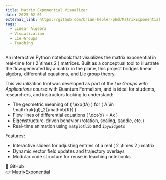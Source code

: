 ```yaml
---
title: Matrix Exponential Visualizer
date: 2025-02-01
external_link: https://github.com/brian-hepler-phd/MatrixExponential
tags:
  - Linear Algebra
  - Visualization
  - Lie Groups
  - Teaching
---
```


An interactive Python notebook that visualizes the matrix exponential in real-time for \( 2 \times 2 \) matrices. Built as a conceptual tool to illustrate the flow generated by a matrix in the plane, this project bridges linear algebra, differential equations, and Lie group theory.

<!--more-->

This visualization tool was developed as part of the *Lie Groups with Applications* course with Quantum Formalism, and is ideal for students, researchers, and instructors looking to understand:

- The geometric meaning of \( \exp(tA) \) for \( A \in \mathfrak{gl}_2(\mathbb{R}) \)
- Flow lines of differential equations \( \dot{x} = Ax \)
- Eigenstructure-driven behavior (rotation, scaling, saddle, etc.)
- Real-time animation using `matplotlib` and `ipywidgets`

Features:

- Interactive sliders for adjusting entries of a real \( 2 \times 2 \) matrix
- Dynamic vector field updates and trajectory overlays
- Modular code structure for reuse in teaching notebooks

📂 GitHub:  
👉 [MatrixExponential](https://github.com/brian-hepler-phd/MatrixExponential)
